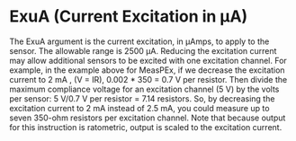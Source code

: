 # ExuA (Current Excitation in μA)

The ExuA argument is the current excitation, in μAmps, to apply to the sensor. The allowable range is 2500 μA. Reducing the excitation current may allow additional sensors to be excited with one excitation channel. For example, in the example above for MeasPEx, if we decrease the excitation current to 2 mA , (V = IR), 0.002 \* 350 = 0.7 V per resistor. Then divide the maximum compliance voltage for an excitation channel (5 V) by the volts per sensor: 5 V/0.7 V per resistor = 7.14 resistors. So, by decreasing the excitation current to 2 mA instead of 2.5 mA, you could measure up to seven 350-ohm resistors per excitation channel. Note that because output for this instruction is ratometric, output is scaled to the excitation current.
